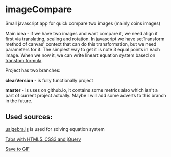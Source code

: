 imageCompare
============

Small javascript app for quick compare two images (mainly coins images)

Main idea - if we have two images and want compare it, we need align it first via translating, scaling and rotation. In javascript we have setTransform method of canvas' context that can do this transformation, but we need parameters for it. The simplest way to get it is note 3 equal points in each image. When we now it, we can write lineart equation system based on [transfom formula](http://www.bucephalus.org/text/CanvasHandbook/CanvasHandbook.html#settransform-a-b-c-d-e-f).

Project has two branches:

**clearVersion** - is fully functionally project

**master** - is uses on github.io, it contains some metrics also which isn't a part of current project actually. Maybe I will add some adverts to this branch in the future.

## Used sources:

[ualgebra.js](https://github.com/plainas/ualgebra.js) is used for solving equation system

[Tabs with HTML5, CSS3 and jQuery](http://codepen.io/CesarGabriel/pen/tKaxq)

[Save to GIF](https://github.com/antimatter15/jsgif)
